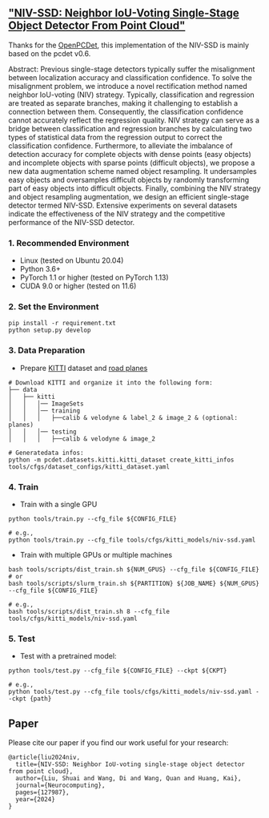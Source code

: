 ## ["NIV-SSD: Neighbor IoU-Voting Single-Stage Object Detector From Point Cloud"](https://arxiv.org/abs/2401.12447)

Thanks for the [OpenPCDet](https://github.com/open-mmlab/OpenPCDet), this implementation of the NIV-SSD is mainly based on the pcdet v0.6.

Abstract: Previous single-stage detectors typically suffer the misalignment between localization accuracy and classification confidence. To solve the misalignment problem, we introduce a novel rectification method named neighbor IoU-voting (NIV) strategy. Typically, classification and regression are treated as separate branches, making it challenging to establish a connection between them. Consequently, the classification confidence cannot accurately reflect the regression quality. NIV strategy can serve as a bridge between classification and regression branches by calculating two types of statistical data from the regression output to correct the classification confidence. Furthermore, to alleviate the imbalance of detection accuracy for complete objects with dense points (easy objects) and incomplete objects with sparse points (difficult objects), we propose a new data augmentation scheme named object resampling. It undersamples easy objects and oversamples difficult objects by randomly transforming part of easy objects into difficult objects. Finally, combining the NIV strategy and object resampling augmentation, we design an efficient single-stage detector termed NIV-SSD. Extensive experiments on several datasets indicate the effectiveness of the NIV strategy and the competitive performance of the NIV-SSD detector.

### 1. Recommended Environment

- Linux (tested on Ubuntu 20.04)
- Python 3.6+
- PyTorch 1.1 or higher (tested on PyTorch 1.13)
- CUDA 9.0 or higher (tested on 11.6)

### 2. Set the Environment

```shell
pip install -r requirement.txt
python setup.py develop
```

### 3. Data Preparation

- Prepare [KITTI](http://www.cvlibs.net/datasets/kitti/eval_object.php?obj_benchmark=3d) dataset and [road planes](https://drive.google.com/file/d/1d5mq0RXRnvHPVeKx6Q612z0YRO1t2wAp/view?usp=sharing)

```shell
# Download KITTI and organize it into the following form:
├── data
│   ├── kitti
│   │   │── ImageSets
│   │   │── training
│   │   │   ├──calib & velodyne & label_2 & image_2 & (optional: planes)
│   │   │── testing
│   │   │   ├──calib & velodyne & image_2

# Generatedata infos:
python -m pcdet.datasets.kitti.kitti_dataset create_kitti_infos tools/cfgs/dataset_configs/kitti_dataset.yaml
```

### 4. Train

- Train with a single GPU

```shell
python tools/train.py --cfg_file ${CONFIG_FILE}

# e.g.,
python tools/train.py --cfg_file tools/cfgs/kitti_models/niv-ssd.yaml
```

- Train with multiple GPUs or multiple machines

```shell
bash tools/scripts/dist_train.sh ${NUM_GPUS} --cfg_file ${CONFIG_FILE}
# or 
bash tools/scripts/slurm_train.sh ${PARTITION} ${JOB_NAME} ${NUM_GPUS} --cfg_file ${CONFIG_FILE}

# e.g.,
bash tools/scripts/dist_train.sh 8 --cfg_file tools/cfgs/kitti_models/niv-ssd.yaml
```

### 5. Test

- Test with a pretrained model:

```shell
python tools/test.py --cfg_file ${CONFIG_FILE} --ckpt ${CKPT}

# e.g., 
python tools/test.py --cfg_file tools/cfgs/kitti_models/niv-ssd.yaml --ckpt {path}
```
## Paper

Please cite our paper if you find our work useful for your research:

```
@article{liu2024niv,
  title={NIV-SSD: Neighbor IoU-voting single-stage object detector from point cloud},
  author={Liu, Shuai and Wang, Di and Wang, Quan and Huang, Kai},
  journal={Neurocomputing},
  pages={127987},
  year={2024}
}
```
